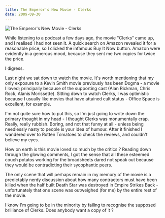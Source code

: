 ```yaml
---
title: The Emperor's New Movie - Clerks
date: 2009-09-30
---
```


![The Emperor's New Movie - Clerks](https://source.unsplash.com/jpkvklXwt98/1600x900)

While listening to a podcast a few days ago, the movie "Clerks" came up, and I realised I had not seen it. A quick search on Amazon revealed it for a reasonable price, so I clicked the infamous Buy It Now button. Amazon were evidently in a generous mood, because they sent me two copies for twice the price.

I digress.

Last night we sat down to watch the movie. It's worth mentioning that my only exposure to a Kevin Smith movie previously has been Dogma - a movie I loved; principally because of the supporting cast (Alan Rickman, Chris Rock, Alanis Morissette). Sitting down to watch Clerks, I was optimistic because I usually like movies that have attained cult status - Office Space is excellent, for example.

I'm not quite sure how to put this, so I'm just going to write down the primary thought in my head - I thought Clerks was monumentally crap. Really, really rubbish. Boring, and not that funny at all - unless being needlessly nasty to people is your idea of humour. After it finished I wandered over to Rotten Tomatoes to check the reviews, and couldn't believe my eyes.

How on earth is this movie loved so much by the critics ? Reading down through the glowing comments, I got the sense that all these esteemed couch potatos working for the broadsheets dared not speak out because they would be contradicting their sycophantic peers.

The only scene that will perhaps remain in my memory of the movie is a predictably nerdy discussion about how many contractors must have been killed when the half built Death Star was destroyed in Empire Strikes Back - unfortunately that one scene was outweighed (for me) by the entire rest of the movie.

I know I'm going to be in the minority by failing to recognise the supposed brilliance of Clerks. Does anybody want a copy of it ?